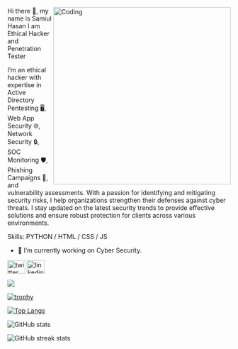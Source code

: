 <img align="right" alt="Coding" width="400" src="https://i.giphy.com/media/v1.Y2lkPTc5MGI3NjExeG5rZnh4OXNkMTl0dDkyMDd2YW1oaDdudHlycG1yaGppM3l0bjV2cCZlcD12MV9pbnRlcm5hbF9naWZfYnlfaWQmY3Q9Zw/077i6AULCXc0FKTj9s/giphy.gif"> Hi there 👋, my name is Samiul Hasan
I am Ethical Hacker and Penetration Tester

I’m an ethical hacker with expertise in Active Directory Pentesting 🖥️, Web App Security 🌐, Network Security 🔒, SOC Monitoring 🛡️, Phishing Campaigns 📧, and vulnerability assessments. With a passion for identifying and mitigating security risks, I help organizations strengthen their defenses against cyber threats. I stay updated on the latest security trends to provide effective solutions and ensure robust protection for clients across various environments.

Skills: PYTHON / HTML / CSS / JS

- 🔭 I’m currently working on Cyber Security. 

[<img align="center" src='https://raw.githubusercontent.com/rahuldkjain/github-profile-readme-generator/master/src/images/icons/Social/twitter.svg' alt='twitter' height="30" width="40" style="max-width: 100%;">](https://twitter.com/Samiul_Hasan911)
[<img align="center" src='https://raw.githubusercontent.com/rahuldkjain/github-profile-readme-generator/master/src/images/icons/Social/linked-in-alt.svg' alt='linkedin' height="30" width="40" style="max-width: 100%;">](https://www.linkedin.com/in/samiul-hasan-sh911/)    

![](https://arturssmirnovs.githu.io/github-profile-readme-generator/images/banner.png)




[![trophy](https://github-profile-trophy.vercel.app/?username=wsmadmax)](https://github.com/ryo-ma/github-profile-trophy)

[![Top Langs](https://github-readme-stats.vercel.app/api/top-langs/?username=wsmadmax)](https://github.com/anuraghazra/github-readme-stats)

![GitHub stats](https://github-readme-stats.vercel.app/api?username=wsmadmax&show_icons=true)  

![GitHub streak stats](https://streak-stats.demolab.com/?user=wsmadmax)  

